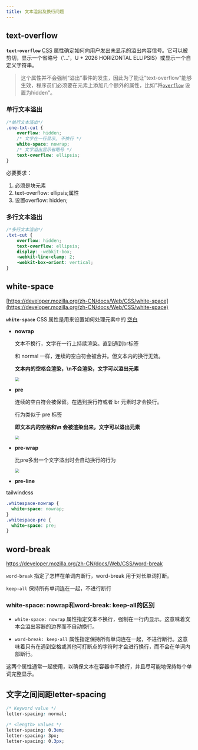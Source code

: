 ```yaml
---
title: 文本溢出及换行问题
---
```


## text-overflow

**`text-overflow`** [CSS](https://developer.mozilla.org/zh-CN/docs/Web/CSS/text-overflow) 属性确定如何向用户发出未显示的溢出内容信号。它可以被剪切，显示一个省略号（'...'，U + 2026 HORIZONTAL ELLIPSIS）或显示一个自定义字符串。

> 这个属性并不会强制“溢出”事件的发生，因此为了能让"text-overflow"能够生效，程序员们必须要在元素上添加几个额外的属性，比如"将[`overflow`](https://developer.mozilla.org/zh-CN/docs/Web/CSS/overflow) 设置为hidden"。

### 单行文本溢出

```css
/*单行文本溢出*/
.one-txt-cut {
    overflow: hidden;
    /* 文字在一行显示, 不换行 */
    white-space: nowrap;
    /* 文字溢出显示省略号 */
    text-overflow: ellipsis;
}
```

必要要求：

1. 必须是块元素
2. text-overflow: ellipsis;属性
3. 设置overflow: hidden;

### 多行文本溢出

```css
/*多行文本溢出*/
.txt-cut {
    overflow: hidden;
    text-overflow: ellipsis;
    display: -webkit-box;
    -webkit-line-clamp: 2;
    -webkit-box-orient: vertical;
}
```



## white-space

[https://developer.mozilla.org/zh-CN/docs/Web/CSS/white-space](https://developer.mozilla.org/zh-CN/docs/Web/CSS/white-space)

**`white-space`** CSS 属性是用来设置如何处理元素中的 [空白 ](https://developer.mozilla.org/en-US/docs/Glossary/Whitespace)

- **nowrap**

  文本不换行，文字在一行上持续渲染。直到遇到br标签

  和 normal 一样，连续的空白符会被合并。但文本内的换行无效。

  

  **文本内的空格会渲染，\n不会渲染，文字可以溢出元素**

  <img src="https://minimax-1256590847.cos.ap-shanghai.myqcloud.com/img/20220425115657.png" style="zoom:67%;" />

- **pre**

  连续的空白符会被保留。在遇到换行符或者 br 元素时才会换行。

  行为类似于 pre 标签
  
  **即文本内的空格和\n 会被渲染出来，文字可以溢出元素**
  
  <img src="https://minimax-1256590847.cos.ap-shanghai.myqcloud.com/img/20220425115544.png" style="zoom:67%;" />

- **pre-wrap**

  比pre多出一个文字溢出时会自动换行的行为

  <img src="https://minimax-1256590847.cos.ap-shanghai.myqcloud.com/img/20220425120741.png" style="zoom:67%;" />
  
- **pre-line**

  

tailwindcss

```css
.whitespace-nowrap {
  white-space: nowrap;
}
.whitespace-pre	{
  white-space: pre;
}
```



## word-break

https://developer.mozilla.org/zh-CN/docs/Web/CSS/word-break

`word-break` 指定了怎样在单词内断行，word-break 用于对长单词打断。

`keep-all` 保持所有单词连在一起，不进行断行



### white-space: nowrap和word-break: keep-all的区别

- `white-space: nowrap` 属性指定文本不换行，强制在一行内显示。这意味着文本会溢出容器的边界而不自动换行。

- `word-break: keep-all` 属性指定保持所有单词连在一起，不进行断行。这意味着只有在遇到空格或其他可打断点的字符时才会进行换行，而不会在单词内部断行。

这两个属性通常一起使用，以确保文本在容器中不换行，并且尽可能地保持每个单词完整显示。





## 文字之间间距letter-spacing

```css
/* Keyword value */
letter-spacing: normal;

/* <length> values */
letter-spacing: 0.3em;
letter-spacing: 3px;
letter-spacing: 0.3px;
```

